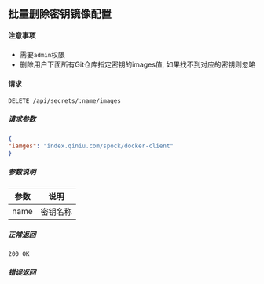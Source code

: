 ## 批量删除密钥镜像配置

#### 注意事项

- 需要`admin`权限
- 删除用户下面所有Git仓库指定密钥的images值, 如果找不到对应的密钥则忽略

#### 请求

```
DELETE /api/secrets/:name/images
```

##### 请求参数

```json
{
"iamges": "index.qiniu.com/spock/docker-client"
}
```

##### 参数说明

|参数|说明|
|---|---|
|name|密钥名称|

##### 正常返回

```
200 OK
```

##### 错误返回
